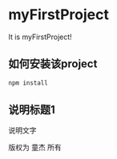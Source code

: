 # myFirstProject
It is myFirstProject!

## 如何安装该project

```javascript
npm install
```

## 说明标题1

说明文字

版权为 童杰 所有
